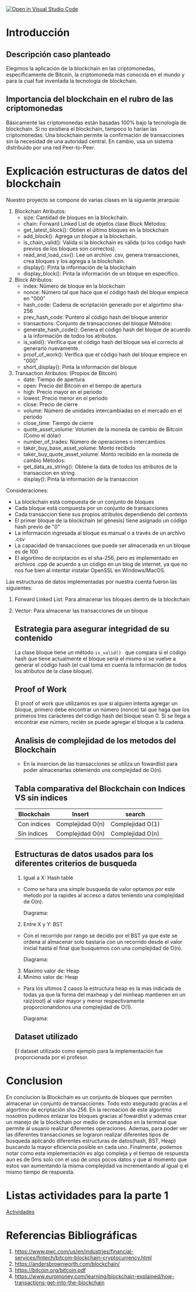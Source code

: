 [![Open in Visual Studio Code](https://classroom.github.com/assets/open-in-vscode-c66648af7eb3fe8bc4f294546bfd86ef473780cde1dea487d3c4ff354943c9ae.svg)](https://classroom.github.com/online_ide?assignment_repo_id=8761369&assignment_repo_type=AssignmentRepo)
# Introducción
## Descripción caso planteado

Elegimos la aplicación de la blockchain en las criptomonedas, específicamente de Bitcoin, la criptomoneda más conocida en el mundo y para la cual fue inventada la tecnología de blockchain.

## Importancia del blockchain en el rubro de las criptomonedas

Básicamente las criptomonedas están basadas 100% bajo la tecnología de blockchain. Si no existiera el blockchain, tampoco lo harían las criptomonedas. Una blockchain permite la confirmación de transacciones sin la necesidad de una autoridad central. En cambio, usa un sistema distribuido por una red Peer-to-Peer.

# Explicación estructuras de datos del blockchain

Nuestro proyecto se compone de varias clases en la siguiente jerarquia:

1. Blockchain
   Atributos:
   - size: Cantidad de bloques en la blockchain.
   - chain: Forward Linked List de objetos clase Block
   Métodos:
   - get_latest_block(): Obtien el último bloques en la blockchain
   - add_block(): Agrega un bloque a la blockchain.
   - is_chain_valid(): Valida si la blockchain es válida (si los código hash previos de los bloques son correctos).
   - read_and_load_csv(): Lee un archivo .csv, genera transacciones, crea bloques y los agrega a la blockchain.
   - display(): Pinta la información de la blockchain
   - display_block(): Pinta la información de un bloque en específico.
2. Block
   Atributos:
   - index: Número de bloque en la blockchain
   - nonce: Número tal que hace que el código hash del bloque empiece en "000"
   - hash_code: Cadena de ecriptación generado por el algortimo sha-256
   - prev_hash_code: Puntero al código hash del bloque anterior
   - transactions: Conjunto de transacciones del bloque
   Métodos:
   - generate_hash_code(): Genera el código hash del bloque de acuerdo a la información de todos los atributos.
   - is_valid(): Verifica que el código hash del bloque sea el correcto al generarlo nuevamente.
   - proof_of_work(): Verifica que el código hash del bloque empiece en "000"
   - short_display(): Pinta la información del bloque
3. Transaction
   Atributos: (Propios de Bitcoin)
   - date: Tiempo de apertura
   - open: Precio del Bitcoin en el tiempo de apertura
   - high: Precio mayor en el periodo
   - lowest: Precio menor en el periodo
   - close: Precio de cierre
   - volume: Número de unidades intercambiadas en el mercado en el periodo
   - close_time: Tiempo de cierre
   - quote_asset_volume: Volumen de la moneda de cambio de Bitcoin (Como el dólar)
   - number_of_trades: Número de operaciones o intercambios
   - taker_buy_base_asset_volume: Monto recibido
   - taker_buy_quote_asset_volume: Monto recibido en la moneda de cambio
   Métodos:
   - get_data_as_string(): Obtene la data de todos los atributos de la transaccion en string.
   - display(): Pinta la información de la transaccion

Consideraciones:

- La blockchain está compuesta de un conjunto de bloques
- Cada bloque está compuesta por un conjunto de transacciones
- Cada transaccion tiene sus propios atributos dependiendo del contexto
- El primer bloque de la blockchain (el génesis) tiene asignado un código hash previo de "0"
- La información ingresada al bloque es manual o a través de un archivo .csv
- La capacidad de transacciones que puede ser almacenada en un bloque es de 100
- El algortimo de ecriptación es el sha-256, pero es implementado en archivos .cpp de acuerdo a un código en un blog de internet, ya que no nos fue bien al intentar instalar OpenSSL en Windows/MacOS.


Las estructuras de datos implementadas por nuestra cuenta fueron las siguientes:

1. Forward Linked List: Para almacenar los bloques dentro de la blockchain
2. Vector: Para almacenar las transacciones de un bloque

   ## Estrategia para asegurar integridad de su contenido

   La clase bloque tiene un método ```is_valid() ``` que compara si el código hash que tiene actualmente el bloque sería el mismo si se vuelve a generar el código hash (el cual toma en cuenta la información de todos los atributos de la clase bloque).

   ## Proof of Work

   El proof of work que utilizamos es que si alguien intenta agregar un bloque, primero debe encontrar un número (nonce) tal que haga que los primeros tres caracteres del código hash del bloque sean 0. Si se llega a encontrar ese número, recién se puede agregar el bloque a la cadena.
   
   ## Analisis de complejidad de los metodos del Blockchain
   
   - En la insercion de las transacciones se utiliza un fowardlist para poder almacenarlas obteniendo una complejidad de O(n).  
   
   ## Tabla comparativa del Blockchain con Indices VS sin indices
   
   | Blockchain | Insert | search | 
   | --- | --- | --- |
   | Con índices | Complejidad O(n) | Complejidad O(1) |
   | Sin índices | Complejidad O(n) | Complejidad O(n) |
   
   ## Estructuras de datos usados para los diferentes criterios de busqueda
   
    1. Igual a X: Hash table
      - Como se hara una simple busqueda de valor optamos por este metodo por la rapides al acceso a datos teniendo una complejidad de O(n).
         
         Diagrama:
      
    2. Entre X y Y: BST
      - Con el recorrido por rango se decidio por el BST ya que este se ordena al almacenar solo bastaria con un recorrido desde el valor inicial hasta el final que           busquemos con una complejidad de O(n).
         
         Diagrama:
      
    3. Maximo valor de: Heap 
    4. Minimo valor de: Heap
      - Para los ultimos 2 casos la estructura heap es la mas indicada de todas ya que la forma del maxheap y del minheap mantienen en un raiz(root) al valor mayor y           menor respectivamente proporcionandonos una complejidad de O(1).
         
         Diagrama:

   ## Dataset utilizado

   El dataset utilizado como ejemplo para la implementación fue proporcionada por el profesor.
   
# Conclusion

   En conclucion la Blockchain es un conjunto de bloques que permiten almacenar un conjunto de transacciones. Todo esto asegurado gracias a el algortimo de ecriptación sha-256. En la recreacion de este algoritmo nosotros pudimos enlazar los bloques gracias al fowardlist y ademas crear un manejo de la blockchain por medio de comandos en la terminal que permite al usuario realizar diferentes operaciones. Ademas, para poder ver las diferentes transacciones se lograron realizar diferentes tipos de busqueda aplicando diferentes estructuras de datos(hash, BST, Heap) buscando la mayor eficiencia posible en cada uno. Finalmente, podemos notar como esta implementación es algo compleja y el tiempo de respuesta aun es de 0ms solo con el uso de unos pocos datos y que al momento que estos van aumentando la misma complejidad va incrementando al igual q el mismo tiempo de respuesta.


# Listas actividades para la parte 1

[Actividades](https://github.com/users/Neo-Zapata/projects/4/views/1)

# Referencias Bibliográficas

1. https://www.pwc.com/us/en/industries/financial-services/fintech/bitcoin-blockchain-cryptocurrency.html
2. https://andersbrownworth.com/blockchain/
3. https://bitcoin.org/bitcoin.pdf
4. https://www.euromoney.com/learning/blockchain-explained/how-transactions-get-into-the-blockchain
